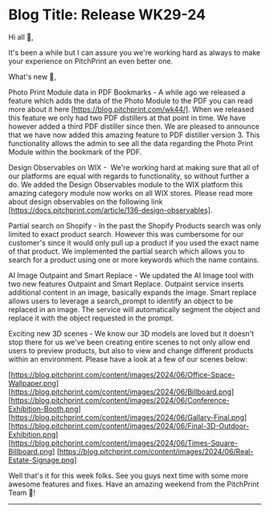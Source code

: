 # **Blog Title**: Release WK29-24

Hi all 👋,

It's been a while but I can assure you we're working hard as always to make your experience on PitchPrint an even better one.

What's new 🚀,

Photo Print Module data in PDF Bookmarks - A while ago we released a feature which adds the data of the Photo Module to the PDF you can read
more about it here [https://blog.pitchprint.com/wk44/]. When we released this feature we only had two PDF distillers at that point in time.
We have however added a third PDF distiller since then. We are pleased to announce that we have now added this amazing feature to PDF
distiller version 3. This functionality allows the admin to see all the data regarding the Photo Print Module within the bookmark of the
PDF.

Design Observables on WIX -  We're working hard at making sure that all of our platforms are equal with regards to functionality, so without
further a do. We added the Design Observables module to the WIX platform this amazing category module now works on all WIX stores. Please
read more about design observables on the following link [https://docs.pitchprint.com/article/136-design-observables].

Partial search on Shopify - In the past the Shopify Products search was only limited to exact product search. However this was cumbersome
for our customer's since it would only pull up a product if you used the exact name of that product. We implemented the partial search which
allows you to search for a product using one or more keywords which the name contains.

AI Image Outpaint and Smart Replace - We updated the AI Image tool with two new features Outpaint and Smart Replace. Outpaint service
inserts additional content in an image, basically expands the image. Smart replace allows users to leverage a search_prompt to identify an
object to be replaced in an image. The service will automatically segment the object and replace it with the object requested in the prompt.

Exciting new 3D scenes - We know our 3D models are loved but it doesn't stop there for us we've been creating entire scenes to not only
allow end users to preview products, but also to view and change different products within an environment. Please have a look at a few of
our scenes below:

[https://blog.pitchprint.com/content/images/2024/06/Office-Space-Wallpaper.png]
[https://blog.pitchprint.com/content/images/2024/06/Billboard.png]
[https://blog.pitchprint.com/content/images/2024/06/Conference-Exhibition-Booth.png]
[https://blog.pitchprint.com/content/images/2024/06/Gallary-Final.png]
[https://blog.pitchprint.com/content/images/2024/06/Final-3D-Outdoor-Exhibition.png]
[https://blog.pitchprint.com/content/images/2024/06/Times-Square-Billboard.png]
[https://blog.pitchprint.com/content/images/2024/06/Real-Estate-Signage.png]



Well that's it for this week folks. See you guys next time with some more awesome features and fixes. Have an amazing weekend from the
PitchPrint Team 🤗!

--------------------

